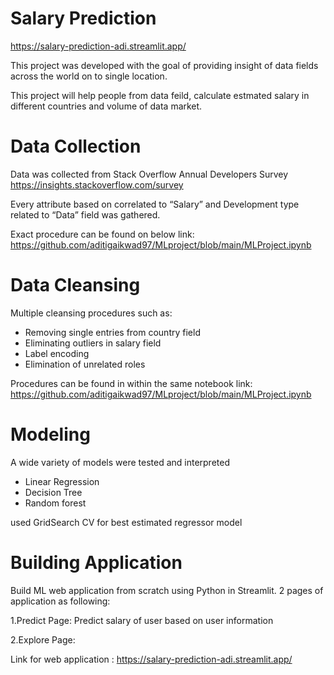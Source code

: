 
# Salary Prediction 
https://salary-prediction-adi.streamlit.app/

This project was developed with the goal of providing insight of data fields across the world on to single location. 

This project will help people from data feild, calculate estmated salary in different countries and volume of data market.



# Data Collection 

Data was collected from Stack Overflow Annual Developers Survey https://insights.stackoverflow.com/survey

Every attribute based on correlated to “Salary” and Development type related to “Data” field was gathered.

Exact procedure can be found on below link: https://github.com/aditigaikwad97/MLproject/blob/main/MLProject.ipynb 

# Data Cleansing 

Multiple cleansing procedures such as:
* Removing single entries from country field
* Eliminating outliers in salary field
* Label encoding
* Elimination of unrelated roles 

Procedures can be found in within the same notebook link: https://github.com/aditigaikwad97/MLproject/blob/main/MLProject.ipynb

# Modeling
A wide variety of models were tested and interpreted 
* Linear Regression 
* Decision Tree
* Random forest

used GridSearch CV for best estimated regressor model 

# Building Application

Build ML web application from scratch using Python in Streamlit. 2 pages of application as following:

1.Predict Page: Predict salary of user based on user information

2.Explore Page:


Link for web application : https://salary-prediction-adi.streamlit.app/





